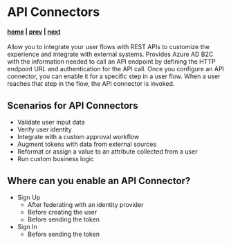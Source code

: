 # API Connectors

#### [home](./readme.md) | [prev](./application-integration.md) | [next](./identity-experience-framework.md)

Allow you to integrate your user flows with REST APIs to customize the experience and integrate with external systems. Provides Azure AD B2C with the information needed to call an API endpoint by defining the HTTP endpoint URL and authentication for the API call. Once you configure an API connector, you can enable it for a specific step in a user flow. When a user reaches that step in the flow, the API connector is invoked.

## Scenarios for API Connectors

- Validate user input data
- Verify user identity
- Integrate with a custom approval workflow
- Augment tokens with data from external sources
- Reformat or assign a value to an attribute collected from a user
- Run custom business logic

## Where can you enable an API Connector?

- Sign Up
    - After federating with an identity provider
    - Before creating the user
    - Before sending the token
- Sign In
    - Before sending the token